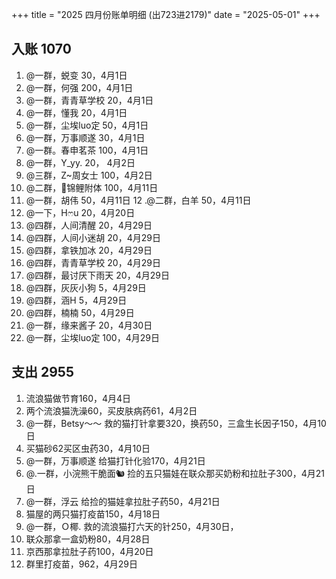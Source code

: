 +++
title = "2025 四月份账单明细 (出723进2179)"
date = "2025-05-01"
+++

## 入账 1070
1. @一群，蜕变 30，4月1日
2. @一群，何强 200，4月1日
3. @一群，青青草学校 20，4月1日
4. @一群，懂我 20，4月1日
5. @一群，尘埃luo定 50，4月1日
6. @一群，万事顺遂 30，4月1日
7. @一群。春申茗茶 100，4月1日
8. @一群，Y_yy. 20， 4月2日
9. @三群，Z~周女士 100，4月2日
10. @二群，🍄锦鲤附体 100，4月11日
11. @一群，胡伟 50，4月11日
12 .@二群，白羊 50，4月11日
13. @一下，Hෆu 20，4月20日
14. @四群，人间清醒 20，4月29日
15. @四群，人间小迷胡 20，4月29日
16. @四群，拿铁加冰 20，4月29日
17. @四群，青青草学校 20，4月29日
18. @四群，最讨厌下雨天 20，4月29日
19. @四群，灰灰小狗 5，4月29日
20. @四群，涵H 5，4月29日
21. @四群，楠楠 50，4月29日
22. @一群，缘来酱子 20，4月30日
23. @一群，尘埃luo定 100，4月29日

## 支出 2955
1. 流浪猫做节育160，4月4日
2. 两个流浪猫洗澡60，买皮肤病药61，4月2日
3. @一群，Betsy～～ 救的猫打针拿要320，换药50，三盒生长因子150，4月10日
4. 买猫砂62买区虫药30，4月10日
5. @一群，万事顺遂 给猫打针化验170，4月21日
6. @.一群，小浣熊干脆面🐿 捡的五只猫娃在联众那买奶粉和拉肚子300，4月21日
7. @一群，浮云 给捡的猫娃拿拉肚子药50，4月21日
8. 猫屋的两只猫打疫苗150，4月18日
9. @一群，Ｏ椰. 救的流浪猫打六天的针250，4月30日，
10. 联众那拿一盒奶粉80，4月28日
11. 京西那拿拉肚子药100，4月20日
12. 群里打疫苗，962，4月29日
